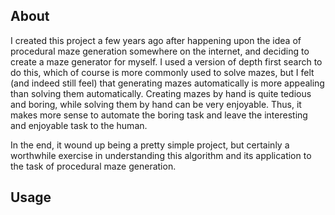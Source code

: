 ## About

I created this project a few years ago after happening upon the idea of procedural maze generation somewhere on the internet, and deciding to create a maze generator for myself.
I used a version of depth first search to do this, which of course is more commonly used to solve mazes, but I felt (and indeed still feel) that generating mazes automatically is more
appealing than solving them automatically. Creating mazes by hand is quite tedious and boring, while solving them by hand can be very enjoyable. Thus, it makes more sense
to automate the boring task and leave the interesting and enjoyable task to the human.

In the end, it wound up being a pretty simple project, but certainly a worthwhile exercise in understanding this algorithm and its application to the task of procedural maze generation.

## Usage

